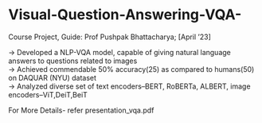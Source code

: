 # Visual-Question-Answering-VQA-
Course Project, Guide: Prof Pushpak Bhattacharya; [April ’23] <br />

-> Developed a NLP-VQA model, capable of giving natural language answers to questions related to images <br />
-> Achieved commendable 50% accuracy(25) as compared to humans(50) on DAQUAR (NYU) dataset <br />
-> Analyzed diverse set of text encoders–BERT, RoBERTa, ALBERT, image encoders–ViT,DeiT,BeiT <br />

For More Details- refer presentation_vqa.pdf

